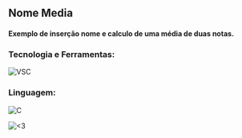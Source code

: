 ## Nome Media

#### Exemplo de inserção nome e calculo de uma média de duas notas.

### Tecnologia e Ferramentas:
![VSC](https://img.shields.io/badge/Visual_Studio_Code-0078D4?style=for-the-badge&logo=visual%20studio%20code&logoColor=white)

### Linguagem:
![C](https://img.shields.io/badge/C-00599C?style=for-the-badge&logo=c&logoColor=white)

![<3](http://ForTheBadge.com/images/badges/built-with-love.svg)
